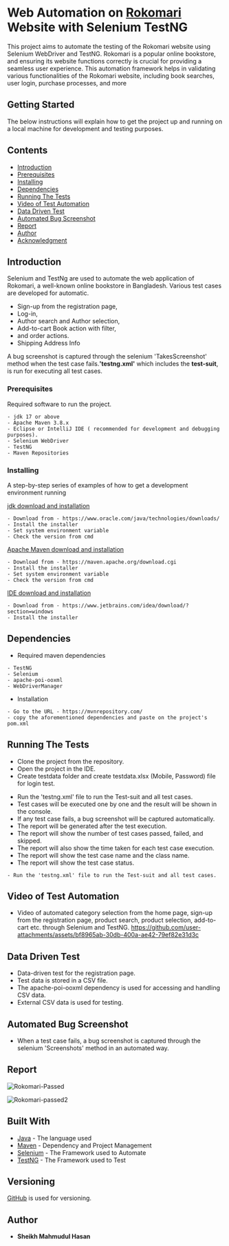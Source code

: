 # Web Automation on <a href="https://www.rokomari.com/book"> Rokomari </a> Website with Selenium TestNG
This project aims to automate the testing of the Rokomari website using Selenium WebDriver and TestNG. Rokomari is a popular online bookstore, and ensuring its website functions correctly is crucial for providing a seamless user experience. This automation framework helps in validating various functionalities of the Rokomari website, including book searches, user login, purchase processes, and more

## Getting Started
The below instructions will explain how to get the project up and running on a local machine for development and testing purposes.
## Contents
- [Introduction](#Introduction)
- [Prerequisites](#Prerequisites)
- [Installing](#Installing)
- [Dependencies](#Dependencies)
- [Running The Tests](#Running-The-Tests)
- [Video of Test Automation](#Video-of-Test-Automation)
- [Data Driven Test](#Data-driven-Test)
- [Automated Bug Screenshot](#Automated-Bug-Screenshot)
- [Report](#Report)
- [Author](#Author)
- [Acknowledgment](#Acknowledgment)

## Introduction
Selenium and TestNg are used to automate the web application of Rokomari, a well-known online bookstore in Bangladesh. Various test cases are developed for automatic.
 - Sign-up from the registration page, 
 - Log-in,
 - Author search and Author selection, 
 - Add-to-cart Book action with filter,
 - and order actions.
 - Shipping Address Info 
 
 A bug screenshot is captured through the selenium 'TakesScreenshot' method when the test case fails.**'testng.xml'** which includes the **test-suit**, is run for executing all test cases.
### Prerequisites
Required software to run the project.
```
- jdk 17 or above
- Apache Maven 3.8.x
- Eclipse or IntelliJ IDE ( recommended for development and debugging purposes).
- Selenium WebDriver
- TestNG
- Maven Repositories
```
### Installing

A step-by-step series of examples of how to get a development environment running

[jdk download and installation](https://www.oracle.com/java/technologies/downloads/)

```
- Download from - https://www.oracle.com/java/technologies/downloads/
- Install the installer
- Set system environment variable
- Check the version from cmd
```

[Apache Maven download and installation](https://maven.apache.org/download.cgi)

```
- Download from - https://maven.apache.org/download.cgi
- Install the installer
- Set system environment variable
- Check the version from cmd
```
[IDE download and installation](https://maven.apache.org/download.cgi)

```
- Download from - https://www.jetbrains.com/idea/download/?section=windows
- Install the installer
```
## Dependencies
- Required maven dependencies
```
- TestNG
- Selenium
- apache-poi-ooxml
- WebDriverManager
```
- Installation
```
- Go to the URL - https://mvnrepository.com/
- copy the aforementioned dependencies and paste on the project's pom.xml
```

## Running The Tests
- Clone the project from the repository.
- Open the project in the IDE.
- Create testdata folder and create testdata.xlsx (Mobile, Password) file for login test.

[//]: # (- Create testdata folder and create testdata.xlsx &#40;Book Name, Author Name&#41; file for search test.)

[//]: # (- Create testdata folder and create testdata.xlsx &#40;Book Name, Author Name&#41; file for add-to-cart test.)

[//]: # (- Create testdata folder and create testdata.xlsx &#40;Name, Email, Phone, Address&#41; file for shipping address test.)

[//]: # (- Create testdata folder and create testdata.xlsx &#40;Name, Email, Phone, Address&#41; file for order test.)
- Run the 'testng.xml' file to run the Test-suit and all test cases.
- Test cases will be executed one by one and the result will be shown in the console.
- If any test case fails, a bug screenshot will be captured automatically.
- The report will be generated after the test execution.
- The report will show the number of test cases passed, failed, and skipped.
- The report will also show the time taken for each test case execution.
- The report will show the test case name and the class name.
- The report will show the test case status.
```
- Run the 'testng.xml' file to run the Test-suit and all test cases.
```
## Video of Test Automation
- Video of automated category selection from the home page, sign-up from the registration page, product search, product selection, add-to-cart etc. through Selenium and TestNG.
https://github.com/user-attachments/assets/bf8965ab-30db-400a-ae42-79ef82e31d3c

## Data Driven Test
- Data-driven test for the registration page.
- Test data is stored in a CSV file.
- The apache-poi-ooxml dependency is used for accessing and handling CSV data.
- External CSV data is used for testing.

## Automated Bug Screenshot
- When a test case fails, a bug screenshot is captured through the selenium 'Screenshots' method in an automated way.

## Report
![Rokomari-Passed](https://github.com/user-attachments/assets/b7341d62-a56e-4f24-9b90-6f4208339a9a)

![Rokomari-passed2](https://github.com/user-attachments/assets/454c5f4a-e4ef-4f5c-8cfc-a04672b0cfaa)

## Built With

- [Java](https://www.oracle.com/java/technologies/downloads/) - The language used
- [Maven](https://maven.apache.org/) - Dependency and Project Management
- [Selenium](https://www.selenium.dev/) - The Framework used to Automate
- [TestNG](https://testng.org/) - The Framework used to Test

## Versioning

[GitHub](http://github.com/) is used for versioning.

## Author

- **Sheikh Mahmudul Hasan**